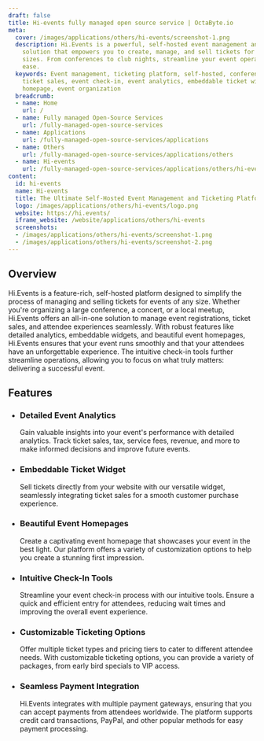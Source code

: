 ```yaml
---
draft: false
title: Hi-events fully managed open source service | OctaByte.io
meta:
  cover: /images/applications/others/hi-events/screenshot-1.png
  description: Hi.Events is a powerful, self-hosted event management and ticketing
    solution that empowers you to create, manage, and sell tickets for events of all
    sizes. From conferences to club nights, streamline your event operations with
    ease.
  keywords: Event management, ticketing platform, self-hosted, conference management,
    ticket sales, event check-in, event analytics, embeddable ticket widget, event
    homepage, event organization
  breadcrumb:
  - name: Home
    url: /
  - name: Fully managed Open-Source Services
    url: /fully-managed-open-source-services
  - name: Applications
    url: /fully-managed-open-source-services/applications
  - name: Others
    url: /fully-managed-open-source-services/applications/others
  - name: Hi-events
    url: /fully-managed-open-source-services/applications/others/hi-events
content:
  id: hi-events
  name: Hi-events
  title: The Ultimate Self-Hosted Event Management and Ticketing Platform
  logo: /images/applications/others/hi-events/logo.png
  website: https://hi.events/
  iframe_website: /website/applications/others/hi-events
  screenshots:
  - /images/applications/others/hi-events/screenshot-1.png
  - /images/applications/others/hi-events/screenshot-2.png
---
```


## Overview

Hi.Events is a feature-rich, self-hosted platform designed to simplify the process of managing and selling tickets for events of any size. Whether you're organizing a large conference, a concert, or a local meetup, Hi.Events offers an all-in-one solution to manage event registrations, ticket sales, and attendee experiences seamlessly. With robust features like detailed analytics, embeddable widgets, and beautiful event homepages, Hi.Events ensures that your event runs smoothly and that your attendees have an unforgettable experience. The intuitive check-in tools further streamline operations, allowing you to focus on what truly matters: delivering a successful event.

## Features

- ### Detailed Event Analytics

  Gain valuable insights into your event's performance with detailed analytics. Track ticket sales, tax, service fees, revenue, and more to make informed decisions and improve future events.

- ### Embeddable Ticket Widget

  Sell tickets directly from your website with our versatile widget, seamlessly integrating ticket sales for a smooth customer purchase experience.

- ### Beautiful Event Homepages

  Create a captivating event homepage that showcases your event in the best light. Our platform offers a variety of customization options to help you create a stunning first impression.

- ### Intuitive Check-In Tools

  Streamline your event check-in process with our intuitive tools. Ensure a quick and efficient entry for attendees, reducing wait times and improving the overall event experience.

- ### Customizable Ticketing Options

  Offer multiple ticket types and pricing tiers to cater to different attendee needs. With customizable ticketing options, you can provide a variety of packages, from early bird specials to VIP access.

- ### Seamless Payment Integration

  Hi.Events integrates with multiple payment gateways, ensuring that you can accept payments from attendees worldwide. The platform supports credit card transactions, PayPal, and other popular methods for easy payment processing.